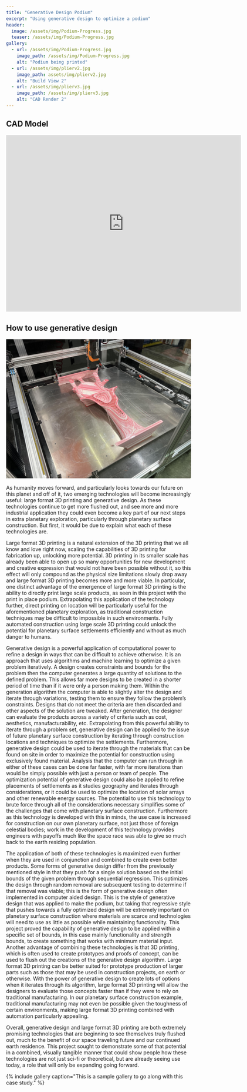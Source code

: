 ```yaml
---
title: "Generative Design Podium"
excerpt: "Using generative design to optimize a podium"
header:
  image: /assets/img/Podium-Progress.jpg
  teaser: /assets/img/Podium-Progress.jpg
gallery:
  - url: /assets/img/Podium-Progress.jpg
    image_path: /assets/img/Podium-Progress.jpg
    alt: "Podium being printed"
  - url: /assets/img/plierv2.jpg
    image_path: assets/img/plierv2.jpg
    alt: "Build View 2"
  - url: /assets/img/plierv3.jpg
    image_path: /assets/img/plierv3.jpg
    alt: "CAD Render 2"
---
```


## CAD Model
<iframe src="https://vanderbilt643.autodesk360.com/shares/public/SH512d4QTec90decfa6ee4b2ab1210fc7ad9?mode=embed" width="640" height="480" allowfullscreen="true" webkitallowfullscreen="true" mozallowfullscreen="true"  frameborder="0"></iframe>

## How to use generative design



![Image](/assets/img/Podium-Progress.jpg)

As humanity moves forward, and particularly looks towards our future on this planet and off of it, two emerging technologies will become increasingly useful: large format 3D printing and generative design. As these technologies continue to get more flushed out, and see more and more industrial application they could even become a key part of our next steps in extra planetary exploration, particularly through planetary surface construction. But first, it would be due to explain what each of these technologies are.

Large format 3D printing is a natural extension of the 3D printing that we all know and love right now, scaling the capabilities of 3D printing for fabrication up, unlocking more potential. 3D printing in its smaller scale has already been able to open up so many opportunities for new development and creative expression that would not have been possible without it, so this effect will only compound as the physical size limitations slowly drop away and large format 3D printing becomes more and more viable. In particular, one distinct advantage of the emergence of large format 3D printing is the ability to directly print large scale products, as seen in this project with the print in place podium. Extrapolating this application of the technology further, direct printing on location will be particularly useful for the aforementioned planetary exploration, as traditional construction techniques may be difficult to impossible in such environments. Fully automated construction using large scale 3D printing could unlock the potential for planetary surface settlements efficiently and without as much danger to humans.

Generative design is a powerful application of computational power to refine a design in ways that can be difficult to achieve otherwise. It is an approach that uses algorithms and machine learning to optimize a given problem iteratively. A design creates constraints and bounds for the problem then the computer generates a large quantity of solutions to the defined problem. This allows far more designs to be created in a shorter period of time than if it were only a person making them. Within the generation algorithm the computer is able to slightly alter the design and iterate through variations, testing them to ensure they follow the problem’s constraints. Designs that do not meet the criteria are then discarded and other aspects of the solution are tweaked. After generation, the designer can evaluate the products across a variety of criteria such as cost, aesthetics, manufacturability, etc. Extrapolating from this powerful ability to iterate through a problem set, generative design can be applied to the issue of future planetary surface construction by iterating through construction locations and techniques to optimize the settlements. Furthermore, generative design could be used to iterate through the materials that can be found on site in order to maximize the potential for construction using exclusively found material. Analysis that the computer can run through in either of these cases can be done far faster, with far more iterations than would be simply possible with just a person or team of people. The optimization potential of generative design could also be applied to refine placements of settlements as it studies geography and iterates through considerations, or it could be used to optimize the location of solar arrays and other renewable energy sources. The potential to use this technology to brute force through all of the considerations necessary simplifies some of the challenges that come with planetary surface construction. Furthermore as this technology is developed with this in minds, the use case is increased for construction on our own planetary surface, not just those of foreign celestial bodies; work in the development of this technology provides engineers with payoffs much like the space race was able to give so much back to the earth residing population.

The application of both of these technologies is maximized even further when they are used in conjunction and combined to create even better products. Some forms of generative design differ from the previously mentioned style in that they push for a single solution based on the initial bounds of the given problem through sequential regression. This optimizes the design through random removal are subsequent testing to determine if that removal was viable; this is the form of generative design often implemented in computer aided design. This is the style of generative design that was applied to make the podium, but taking that regressive style that pushes towards a fully optimized design will be extremely important on planetary surface construction where materials are scarce and technologies will need to use as little as possible while maintaining functionality. This project proved the capability of generative design to be applied within a specific set of bounds, in this case mainly functionality and strength bounds, to create something that works with minimum material input. Another advantage of combining these technologies is that 3D printing, which is often used to create prototypes and proofs of concept, can be used to flush out the creations of the generative design algorithm. Large format 3D printing can be better suited for prototype production of larger parts such as those that may be used in construction projects, on earth or otherwise. With the power of generative design to create lots of options when it iterates through its algorithm, large format 3D printing will allow the designers to evaluate those concepts faster than if they were to rely on traditional manufacturing. In our planetary surface construction example, traditional manufacturing may not even be possible given the toughness of certain environments, making large format 3D printing combined with automation particularly appealing.

Overall, generative design and large format 3D printing are both extremely promising technologies that are beginning to see themselves truly flushed out, much to the benefit of our space traveling future and our continued earth residence. This project sought to demonstrate some of that potential in a combined, visually tangible manner that could show people how these technologies are not just sci-fi or theoretical, but are already seeing use today, a role that will only be expanding going forward.


{% include gallery caption="This is a sample gallery to go along with this case study." %}
